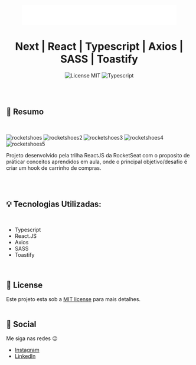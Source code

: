 <br />
<br />
<h1 align="center">
  <img alt="ignite" src="src/assets/images/logo.svg" width="420px" /> 
  <br />
  <br />
  Next | React | Typescript | Axios | SASS | Toastify 
</h1>

<p align="center">
  <img alt="License MIT" src="https://img.shields.io/badge/License-MIT-%2398C611" />
  <img alt="Typescript" src="https://img.shields.io/badge/Main%20lenguage-Typescript-%232F74C0" /> <br />
</p> 
<br />
<br />

## :bookmark: Resumo
<br />

![rocketshoes](https://user-images.githubusercontent.com/66697772/174605866-aeb98645-142a-49fe-b1ad-2397cbe5ac73.png)
![rocketshoes2](https://user-images.githubusercontent.com/66697772/174605869-b1e86e19-2935-445e-a00c-7bebe50933ba.png)
![rocketshoes3](https://user-images.githubusercontent.com/66697772/174606919-60a51b81-029a-4509-bd8b-847f59bf06d8.png)
![rocketshoes4](https://user-images.githubusercontent.com/66697772/174605874-07c1559c-0d0b-4047-b10b-18ca9a34175d.png)
![rocketshoes5](https://user-images.githubusercontent.com/66697772/174605876-b2f559f2-e6de-4f30-b47d-62fa79290b85.png)




Projeto desenvolvido pela trilha ReactJS da RocketSeat com o proposito de práticar conceitos aprendidos em aula, onde o principal objetivo/desafio é criar um hook de carrinho de compras. 

<br />




<br />

## :bulb: Tecnologias Utilizadas:
<br />

- Typescript
- React.JS
- Axios
- SASS
- Toastify


<br />

## :memo: License

Este projeto esta sob a [MIT license](LICENSE) para mais detalhes.
<br />
<br />

## :wave: Social

Me siga nas redes :wink:
<br />

- [Instagram](https://www.instagram.com/sergiodb121/)
- [LinkedIn](https://www.linkedin.com/in/s%C3%A9rgio-damaceno-botelho-ab9a24184/)

<br />

